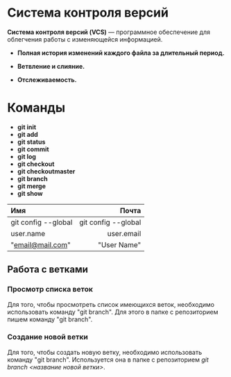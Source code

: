 # Система контроля версий

**Cистема контроля версий (VCS)** — программное обеспечение для облегчения работы с изменяющейся информацией.

* **Полная история изменений каждого файла за длительный период.** 

* **Ветвление и слияние.**

* **Отслеживаемость.**

# Команды 
* **git init**
* **git add**
* **git status**
* **git commit**
* **git log**
* **git checkout**
* **git checkoutmaster**
* **git branch**
* **git merge**
* **git show**

| Имя                  | Почта                 | 
| :------------------- | -------------------:  |
| git config --global  | git config --global   |
| user.name            | user.email            |
| "email@mail.com"     | "User Name"           |

## Работа с ветками


### Просмотр списка веток

Для того, чтобы просмотреть список имеющихся веток, необходимо использовать команду "git branch". Для этого в папке с репозиторием пишем команду "git branch". 

### Создание новой ветки

Для того, чтобы создать новую ветку, необходимо использовать команду "git branch". Используется она в папке с репозиторием *git branch <название новой ветки>*. 
